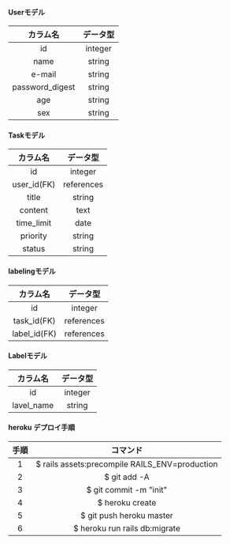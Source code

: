 #### Userモデル
|カラム名|データ型|
|:--:|:--:|
|id|integer|
|name|string|
|e-mail|string|
|password_digest|string|
|age|string|
|sex|string|
#### Taskモデル
|カラム名|データ型|
|:--:|:--:|
|id|integer|
|user_id(FK)|references|
|title|string|
|content|text|
|time_limit|date|
|priority|string|
|status|string|
#### labelingモデル
|カラム名|データ型|
|:--:|:--:|
|id|integer|
|task_id(FK)|references|
|label_id(FK)|references|
#### Labelモデル
|カラム名|データ型|
|:--:|:--:|
|id|integer|
|lavel_name|string|

#### heroku デプロイ手順
|手順|コマンド|
|:--:|:--:|
|1|$ rails assets:precompile RAILS_ENV=production|
|2|$ git add -A|
|3|$ git commit -m "init"|
|4|$ heroku create|
|5|$ git push heroku master|
|6|$ heroku run rails db:migrate|
